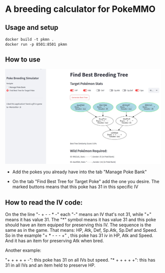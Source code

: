 # A breeding calculator for PokeMMO

## Usage and setup
```shell
docker build -t pkmn .
docker run -p 8501:8501 pkmn
```

## How to use
![main page](https://github.com/morriartie/pkmmo_breed_calculator/blob/main/images/main_page1.jpeg "Main page")

* Add the pokes you already have into the tab "Manage Poke Bank"

* On the tab "Find Best Tree for Target Poke" add the one you desire. The marked buttons means that this poke has 31 in this specific IV

## How to read the IV code:

On the the line "- + - - * -" each "-" means an IV that's not 31, while "+" means it has value 31.
The "*" symbol means it has value 31 and this poke should have an item equiped for preserving this IV.
The sequence is the same as in the game. That means: HP, Atk, Def, Sp.Atk, Sp.Def and Speed.
So in the example "+ * - - - +" , this poke has 31 iv in HP, Atk and Speed. And it has an item for preserving Atk when bred. 

Another example:

"+ + + + + -": this poke has 31 on all IVs but speed.
"* + + + + +": this has 31 in all IVs and an item held to preserve HP.

